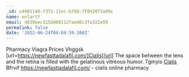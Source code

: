 ```yaml
---
_id: c4901140-f372-11ec-b7b8-7f842873a99c
name: unlartY
email: 4839aec315dd60112faed6c3fa322e59
permalink: false
date: '2022-06-24T04:04:39.380Z'
---
```

Pharmacy Viagra Prices Vhggsk [url=https://newfasttadalafil.com/]Cialis[/url] The space between the lens and the retina is filled with the gelatinous vitreous humor. Tgmyis <a href=https://newfasttadalafil.com/>Cialis</a> Bfrvif https://newfasttadalafil.com/ - cialis online pharmacy

